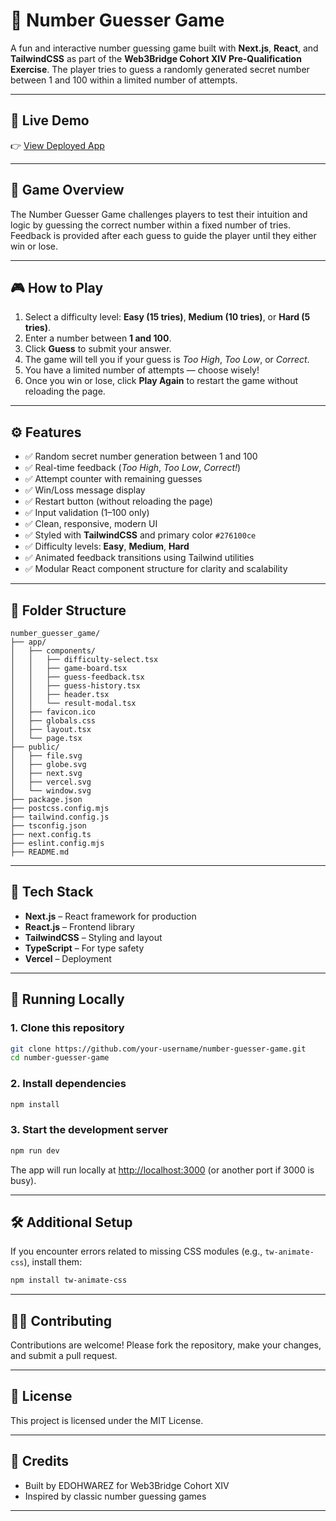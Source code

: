 # 🧮 Number Guesser Game

A fun and interactive number guessing game built with **Next.js**, **React**, and **TailwindCSS** as part of the **Web3Bridge Cohort XIV Pre-Qualification Exercise**. The player tries to guess a randomly generated secret number between 1 and 100 within a limited number of attempts.

---

## 🚀 Live Demo
👉 [View Deployed App](https://...)

---

## 🧠 Game Overview
The Number Guesser Game challenges players to test their intuition and logic by guessing the correct number within a fixed number of tries. Feedback is provided after each guess to guide the player until they either win or lose.

---

## 🎮 How to Play
1. Select a difficulty level: **Easy (15 tries)**, **Medium (10 tries)**, or **Hard (5 tries)**.
2. Enter a number between **1 and 100**.
3. Click **Guess** to submit your answer.
4. The game will tell you if your guess is *Too High*, *Too Low*, or *Correct*.
5. You have a limited number of attempts — choose wisely!
6. Once you win or lose, click **Play Again** to restart the game without reloading the page.

---

## ⚙️ Features
- ✅ Random secret number generation between 1 and 100
- ✅ Real-time feedback (*Too High*, *Too Low*, *Correct!*)
- ✅ Attempt counter with remaining guesses
- ✅ Win/Loss message display
- ✅ Restart button (without reloading the page)
- ✅ Input validation (1–100 only)
- ✅ Clean, responsive, modern UI
- ✅ Styled with **TailwindCSS** and primary color `#276100ce`
- ✅ Difficulty levels: **Easy**, **Medium**, **Hard**
- ✅ Animated feedback transitions using Tailwind utilities
- ✅ Modular React component structure for clarity and scalability

---

## 🧱 Folder Structure
```
number_guesser_game/
├── app/
│   ├── components/
│   │   ├── difficulty-select.tsx
│   │   ├── game-board.tsx
│   │   ├── guess-feedback.tsx
│   │   ├── guess-history.tsx
│   │   ├── header.tsx
│   │   └── result-modal.tsx
│   ├── favicon.ico
│   ├── globals.css
│   ├── layout.tsx
│   └── page.tsx
├── public/
│   ├── file.svg
│   ├── globe.svg
│   ├── next.svg
│   ├── vercel.svg
│   └── window.svg
├── package.json
├── postcss.config.mjs
├── tailwind.config.js
├── tsconfig.json
├── next.config.ts
├── eslint.config.mjs
├── README.md
```

---

## 🧩 Tech Stack
- **Next.js** – React framework for production
- **React.js** – Frontend library
- **TailwindCSS** – Styling and layout
- **TypeScript** – For type safety
- **Vercel** – Deployment

---

## 🧪 Running Locally

### 1. Clone this repository
```bash
git clone https://github.com/your-username/number-guesser-game.git
cd number-guesser-game
```

### 2. Install dependencies
```bash
npm install
```

### 3. Start the development server
```bash
npm run dev
```

The app will run locally at [http://localhost:3000](http://localhost:3000) (or another port if 3000 is busy).

---

## 🛠️ Additional Setup

If you encounter errors related to missing CSS modules (e.g., `tw-animate-css`), install them:
```bash
npm install tw-animate-css
```

---

## 🧑‍💻 Contributing
Contributions are welcome! Please fork the repository, make your changes, and submit a pull request.

---

## 📄 License
This project is licensed under the MIT License.

---

## 🙏 Credits
- Built by EDOHWAREZ for Web3Bridge Cohort XIV
- Inspired by classic number guessing games

---
